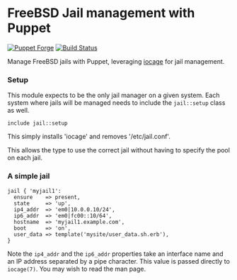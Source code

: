 # FreeBSD Jail management with Puppet

[![Puppet Forge](https://img.shields.io/puppetforge/v/zleslie/jail.svg)]() [![Build Status](https://travis-ci.org/xaque208/puppet-jail.svg?branch=master)](https://travis-ci.org/xaque208/puppet-jail)

Manage FreeBSD jails with Puppet, leveraging [iocage] for jail management.

### Setup

This module expects to be the only jail manager on a given system.  Each system where jails will be managed needs to include the `jail::setup` class as well.

```Puppet
include jail::setup
```

This simply installs 'iocage' and removes '/etc/jail.conf'.

This allows the type to use the correct jail without having to
specify the pool on each jail.

### A simple jail

```Puppet
jail { 'myjail1':
  ensure    => present,
  state     => 'up',
  ip4_addr  => 'em0|10.0.0.10/24',
  ip6_addr  => 'em0|fc00::10/64',
  hostname  => 'myjail1.example.com',
  boot      => 'on',
  user_data => template('mysite/user_data.sh.erb'),
}
```

Note the `ip4_addr` and the `ip6_addr` properties take an interface name and an IP address separated by a pipe character.  This value is passed directly to `iocage(7)`.  You may wish to read the man page.

[iocage]: http://iocage.readthedocs.org/en/latest/


